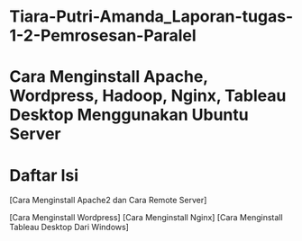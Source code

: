 # Tiara-Putri-Amanda_Laporan-tugas-1-2-Pemrosesan-Paralel
# Cara Menginstall Apache, Wordpress, Hadoop, Nginx, Tableau Desktop Menggunakan Ubuntu Server
# Daftar Isi
[Cara Menginstall Apache2 dan Cara Remote Server]

[Cara Menginstall Wordpress]
[Cara Menginstall Nginx]
[Cara Menginstall Tableau Desktop Dari Windows]


